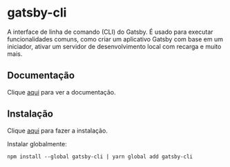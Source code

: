 # gatsby-cli

A interface de linha de comando (CLI) do Gatsby. É usado para executar funcionalidades comuns, como criar um aplicativo Gatsby com base em um iniciador, ativar um servidor de desenvolvimento local com recarga e muito mais.

## Documentação

Clique [aqui](https://github.com/gatsbyjs/gatsby) para ver a documentação.

## Instalação

Clique [aqui](https://www.npmjs.com/package/gatsby-cli) para fazer a instalação.

Instalar globalmente:

```
npm install --global gatsby-cli | yarn global add gatsby-cli
```